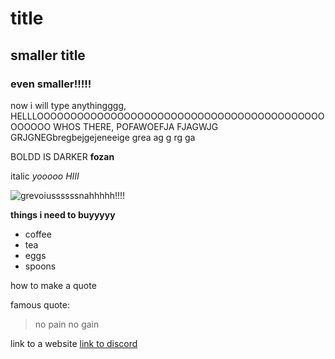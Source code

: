 # title
## smaller title
### even smaller!!!!!

now i will type anythingggg, HELLLOOOOOOOOOOOOOOOOOOOOOOOOOOOOOOOOOOOOOOOOOOOOOOOOO
WHOS THERE, POFAWOEFJA
FJAGWJG
GRJGNEGbregbejgejeneeige
grea
ag
g
rg
ga

BOLDD IS DARKER **fozan**

italic *yooooo HIII*

![grevoiussssssnahhhhh!!!!](https://images.saymedia-content.com/.image/c_limit%2Ccs_srgb%2Cq_auto:eco%2Cw_700/MTk1MTk2MTIwNzY5NjM1NTI3/the-failed-portrayal-of-general-grievous-a-critique-of-the-star-wars-the-clone-wars-animated-series.webp)

**things i need to buyyyyy**
- coffee
- tea
- eggs
- spoons

how to make a quote

famous quote: 
> no pain no gain

link to a website [link to discord](https://discord.com/)
